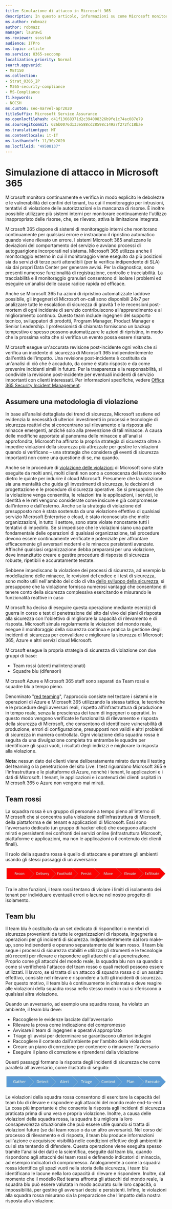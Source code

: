 ```yaml
---
title: Simulazione di attacco in Microsoft 365
description: In questo articolo, informazioni su come Microsoft monitora e verifica continuamente i confini dei tenant per Microsoft 365.
ms.author: robmazz
author: robmazz
manager: laurawi
ms.reviewer: sosstah
audience: ITPro
ms.topic: article
ms.service: O365-seccomp
localization_priority: Normal
search.appverid:
- MET150
ms.collection:
- Strat_O365_IP
- M365-security-compliance
- MS-Compliance
f1.keywords:
- NOCSH
ms.custom: seo-marvel-apr2020
titleSuffix: Microsoft Service Assurance
ms.openlocfilehash: d41f13668371d2c394008326b9fe1c74ac087e79
ms.sourcegitcommit: 626b0076d133e588cd28598c149a7f272fc18bae
ms.translationtype: MT
ms.contentlocale: it-IT
ms.lasthandoff: 11/30/2020
ms.locfileid: "49508137"
---
```

# <a name="attack-simulation-in-microsoft-365"></a>Simulazione di attacco in Microsoft 365

Microsoft monitora continuamente e verifica in modo esplicito le debolezze e le vulnerabilità dei confini dei tenant, tra cui il monitoraggio per intrusioni, tentativi di violazione delle autorizzazioni e la mancanza di risorse. È inoltre possibile utilizzare più sistemi interni per monitorare continuamente l'utilizzo inappropriato delle risorse, che, se rilevato, attiva la limitazione integrata.

Microsoft 365 dispone di sistemi di monitoraggio interni che monitorano continuamente per qualsiasi errore e instradano il ripristino automatico quando viene rilevato un errore. I sistemi Microsoft 365 analizzano le deviazioni del comportamento del servizio e avviano processi di autoguarigione incorporati nel sistema. Microsoft 365 utilizza anche il monitoraggio esterno in cui il monitoraggio viene eseguito da più posizioni sia da servizi di terze parti attendibili (per la verifica indipendente di SLA) sia dai propri Data Center per generare avvisi. Per la diagnostica, sono presenti numerose funzionalità di registrazione, controllo e tracciabilità. La tracciabilità e il monitoraggio granulari consentono di isolare i problemi ed eseguire un'analisi delle cause radice rapida ed efficace.

Anche se Microsoft 365 ha azioni di ripristino automatizzate laddove possibile, gli ingegneri di Microsoft on-call sono disponibili 24x7 per analizzare tutte le escalation di sicurezza di gravità 1 e le recensioni post-mortem di ogni incidente di servizio contribuiscono all'apprendimento e al miglioramento continuo. Questo team include ingegneri del supporto tecnico, sviluppatori di prodotti, Program Manager, Product Manager e Senior Leadership. I professionisti di chiamata forniscono un backup tempestivo e spesso possono automatizzare le azioni di ripristino, in modo che la prossima volta che si verifica un evento possa essere risanata.

Microsoft esegue un'accurata revisione post-incidente ogni volta che si verifica un incidente di sicurezza di Microsoft 365 indipendentemente dall'entità dell'impatto. Una revisione post-incidente è costituita da un'analisi di ciò che è accaduto, da come è stato risposto e da come prevenire incidenti simili in futuro. Per la trasparenza e la responsabilità, si condivide la revisione post-incidente per eventuali incidenti di servizio importanti con clienti interessati. Per informazioni specifiche, vedere [Office 365 Security Incident Management](https://aka.ms/Office365SIM).

## <a name="assume-breach-methodology"></a>Assumere una metodologia di violazione

In base all'analisi dettagliata dei trend di sicurezza, Microsoft sostiene ed evidenzia la necessità di ulteriori investimenti in processi e tecnologie di sicurezza reattivi che si concentrano sul rilevamento e la risposta alle minacce emergenti, anziché solo alla prevenzione di tali minacce. A causa delle modifiche apportate al panorama delle minacce e all'analisi approfondita, Microsoft ha affinato la propria strategia di sicurezza oltre a impedire violazioni della sicurezza più attrezzate per gestire le violazioni quando si verificano – una strategia che considera gli eventi di sicurezza importanti non come una questione di se, ma quando.

Anche se le procedure di [violazione delle violazioni](https://www.microsoft.com/TrustCenter/Security/default.aspx) di Microsoft sono state eseguite da molti anni, molti clienti non sono a conoscenza del lavoro svolto dietro le quinte per indurire il cloud Microsoft. Presumere che la violazione sia una mentalità che guida gli investimenti di sicurezza, le decisioni di progettazione e le procedure di sicurezza operative. Se si presuppone che la violazione venga consentita, le relazioni tra le applicazioni, i servizi, le identità e le reti vengono considerate come insicure e già compromesse dall'interno e dall'esterno. Anche se la strategia di violazione del presupposto non è stata sostenuta da una violazione effettiva di qualsiasi servizio Microsoft Enterprise o cloud, è stato riconosciuto che molte organizzazioni, in tutto il settore, sono state violate nonostante tutti i tentativi di impedirlo. Se si impedisce che le violazioni siano una parte fondamentale delle operazioni di qualsiasi organizzazione, tali procedure devono essere continuamente verificate e potenziate per affrontare efficacemente gli avversari moderni e le minacce persistenti avanzate. Affinché qualsiasi organizzazione debba prepararsi per una violazione, deve innanzitutto creare e gestire procedure di risposta di sicurezza robuste, ripetibili e accuratamente testate.

Sebbene impediscano la violazione dei processi di sicurezza, ad esempio la modellazione delle minacce, le revisioni del codice e i test di sicurezza, sono molto utili nell'ambito del ciclo di vita [dello sviluppo della sicurezza](https://www.microsoft.com/securityengineering/sdl/), si presuppone che la violazione fornisca numerosi vantaggi che consentono di tenere conto della sicurezza complessiva esercitando e misurando le funzionalità reattive in caso

Microsoft ha deciso di eseguire questa operazione mediante esercizi di guerra in corso e test di penetrazione del sito dal vivo dei piani di risposta alla sicurezza con l'obiettivo di migliorare la capacità di rilevamento e di risposta. Microsoft simula regolarmente le violazioni del mondo reale, esegue il monitoraggio della sicurezza continua e pratica la gestione degli incidenti di sicurezza per convalidare e migliorare la sicurezza di Microsoft 365, Azure e altri servizi cloud Microsoft.

Microsoft esegue la propria strategia di sicurezza di violazione con due gruppi di base:
- Team rossi (utenti malintenzionati)
- Squadre blu (difensori)

Microsoft Azure e Microsoft 365 staff sono separati da Team rossi e squadre blu a tempo pieno.

Denominato "[red teaming](https://go.microsoft.com/fwlink/?linkid=518599)", l'approccio consiste nel testare i sistemi e le operazioni di Azure e Microsoft 365 utilizzando la stessa tattica, le tecniche e le procedure degli avversari reali, rispetto all'infrastruttura di produzione in tempo reale, senza la prescienza dei team di ingegneri o operativi. In questo modo vengono verificate le funzionalità di rilevamento e risposta della sicurezza di Microsoft, che consentono di identificare vulnerabilità di produzione, errori di configurazione, presupposti non validi e altri problemi di sicurezza in maniera controllata. Ogni violazione della squadra rossa è seguita da una divulgazione completa tra entrambe le squadre per identificare gli spazi vuoti, i risultati degli indirizzi e migliorare la risposta alla violazione.

**Nota**: nessun dato dei clienti viene deliberatamente mirato durante il testing del teaming o la penetrazione del sito Live. I test riguardano Microsoft 365 e l'infrastruttura e le piattaforme di Azure, nonché i tenant, le applicazioni e i dati di Microsoft. I tenant, le applicazioni e i contenuti dei clienti ospitati in Microsoft 365 o Azure non vengono mai mirati.

## <a name="red-teams"></a>Team rossi

La squadra rossa è un gruppo di personale a tempo pieno all'interno di Microsoft che si concentra sulla violazione dell'infrastruttura di Microsoft, della piattaforma e dei tenant e applicazioni di Microsoft. Essi sono l'avversario dedicato (un gruppo di hacker etici) che eseguono attacchi mirati e persistenti nei confronti dei servizi online (infrastruttura Microsoft, piattaforme e applicazioni, ma non le applicazioni o il contenuto dei clienti finali).

Il ruolo della squadra rossa è quello di attaccare e penetrare gli ambienti usando gli stessi passaggi di un avversario:
 
![Fasi di violazione](../media/office-365-isolation-breach-stages.png)

Tra le altre funzioni, i team rossi tentano di violare i limiti di isolamento dei tenant per individuare eventuali errori o lacune nel nostro progetto di isolamento.

## <a name="blue-teams"></a>Team blu

Il team blu è costituito da un set dedicato di risponditori o membri di sicurezza provenienti da tutte le organizzazioni di risposta, ingegneria e operazioni per gli incidenti di sicurezza. Indipendentemente dal loro make-up, sono indipendenti e operano separatamente dal team rosso. Il team blu segue i processi di sicurezza stabiliti e utilizza gli strumenti e le tecnologie più recenti per rilevare e rispondere agli attacchi e alla penetrazione. Proprio come gli attacchi del mondo reale, la squadra blu non sa quando o come si verificherà l'attacco del team rosso o quali metodi possono essere utilizzati. Il lavoro, se si tratta di un attacco di squadra rossa o di un assalto effettivo, consiste nel rilevare e rispondere a tutti gli incidenti di sicurezza. Per questo motivo, il team blu è continuamente in chiamata e deve reagire alle violazioni della squadra rossa nello stesso modo in cui si riferiscono a qualsiasi altra violazione.

Quando un avversario, ad esempio una squadra rossa, ha violato un ambiente, il team blu deve:

- Raccogliere le evidenze lasciate dall'avversario
- Rilevare la prova come indicazione del compromesso
- Avvisare il team di ingegneri e operativi appropriato
- Triage gli avvisi per determinare se garantiscono ulteriori indagini
- Raccogliere il contesto dall'ambiente per l'ambito della violazione
- Creare un piano di correzione per contenere o rimuovere l'avversario
- Eseguire il piano di correzione e riprendersi dalla violazione

Questi passaggi formano la risposta degli incidenti di sicurezza che corre parallela all'avversario, come illustrato di seguito:
 
![Fasi di risposta alla violazione](../media/office-365-isolation-breach-response-stages.png)

Le violazioni della squadra rossa consentono di esercitare la capacità del team blu di rilevare e rispondere agli attacchi del mondo reale end-to-end. La cosa più importante è che consente la risposta agli incidenti di sicurezza praticata prima di una vera e propria violazione. Inoltre, a causa delle violazioni della squadra rossa, la squadra blu migliora la loro consapevolezza situazionale che può essere utile quando si tratta di violazioni future (se dal team rosso o da un altro avversario). Nel corso del processo di rilevamento e di risposta, il team blu produce informazioni sull'azione e acquisisce visibilità nelle condizioni effettive degli ambienti in cui si sta tentando di difendere. Questa operazione viene eseguita spesso tramite l'analisi dei dati e la scientifica, eseguite dal team blu, quando rispondono agli attacchi dei team rossi e definendo indicatori di minaccia, ad esempio indicatori di compromesso. Analogamente a come la squadra rossa identifica gli spazi vuoti nella storia della sicurezza, i team blu identificano le lacune nella loro capacità di rilevare e rispondere. Inoltre, dal momento che il modello Red teams affronta gli attacchi del mondo reale, la squadra blu può essere valutata in modo accurato sulle loro capacità, o impossibilità, per gestire gli avversari decisi e persistenti. Infine, le violazioni alla squadra rossa misurano sia la preparazione che l'impatto della nostra risposta alla violazione.
